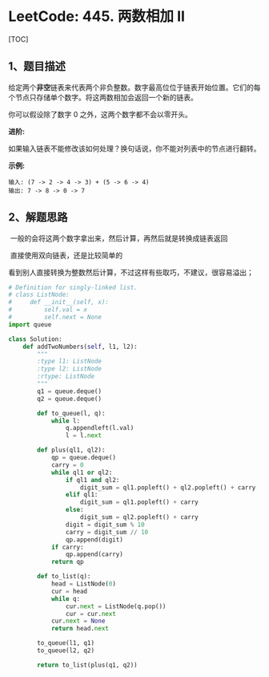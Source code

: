 # LeetCode: 445. 两数相加 II

[TOC]

## 1、题目描述

给定两个**非空**链表来代表两个非负整数。数字最高位位于链表开始位置。它们的每个节点只存储单个数字。将这两数相加会返回一个新的链表。

 

你可以假设除了数字 0 之外，这两个数字都不会以零开头。

**进阶:**

如果输入链表不能修改该如何处理？换句话说，你不能对列表中的节点进行翻转。

**示例:**

```
输入: (7 -> 2 -> 4 -> 3) + (5 -> 6 -> 4)
输出: 7 -> 8 -> 0 -> 7
```

## 2、解题思路

​	一般的会将这两个数字拿出来，然后计算，再然后就是转换成链表返回

​	直接使用双向链表，还是比较简单的

​	看到别人直接转换为整数然后计算，不过这样有些取巧，不建议，很容易溢出；

```python
# Definition for singly-linked list.
# class ListNode:
#     def __init__(self, x):
#         self.val = x
#         self.next = None
import queue

class Solution:
    def addTwoNumbers(self, l1, l2):
        """
        :type l1: ListNode
        :type l2: ListNode
        :rtype: ListNode
        """
        q1 = queue.deque()
        q2 = queue.deque()

        def to_queue(l, q):
            while l:
                q.appendleft(l.val)
                l = l.next

        def plus(ql1, ql2):
            qp = queue.deque()
            carry = 0
            while ql1 or ql2:
                if ql1 and ql2:
                    digit_sum = ql1.popleft() + ql2.popleft() + carry
                elif ql1:
                    digit_sum = ql1.popleft() + carry
                else:
                    digit_sum = ql2.popleft() + carry
                digit = digit_sum % 10
                carry = digit_sum // 10
                qp.append(digit)
            if carry:
                qp.append(carry)
            return qp

        def to_list(q):
            head = ListNode(0)
            cur = head
            while q:
                cur.next = ListNode(q.pop())
                cur = cur.next
            cur.next = None
            return head.next

        to_queue(l1, q1)
        to_queue(l2, q2)

        return to_list(plus(q1, q2))
```

​	